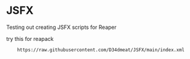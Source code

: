 # JSFX
Testing out creating JSFX scripts for Reaper

try this for reapack
```
    https://raw.githubusercontent.com/D34dmeat/JSFX/main/index.xml
```

